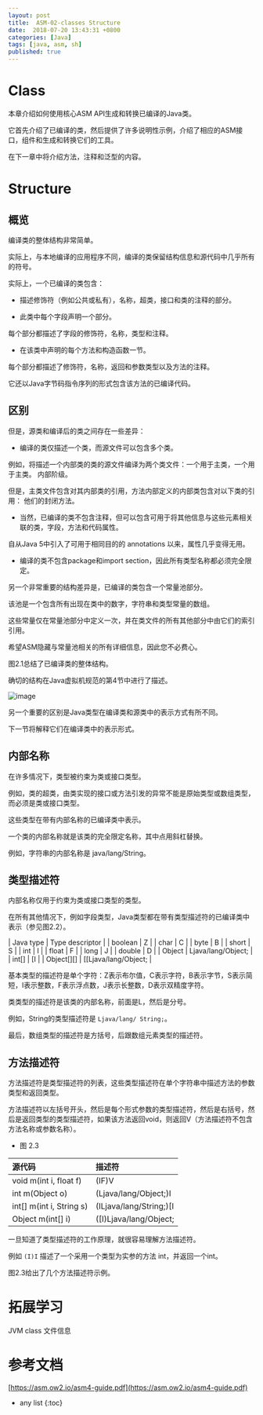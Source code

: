 ```yaml
---
layout: post
title:  ASM-02-classes Structure
date:  2018-07-20 13:43:31 +0800
categories: [Java]
tags: [java, asm, sh]
published: true
---
```


# Class

本章介绍如何使用核心ASM API生成和转换已编译的Java类。

它首先介绍了已编译的类，然后提供了许多说明性示例，介绍了相应的ASM接口，组件和生成和转换它们的工具。

在下一章中将介绍方法，注释和泛型的内容。

# Structure

## 概览

编译类的整体结构非常简单。

实际上，与本地编译的应用程序不同，编译的类保留结构信息和源代码中几乎所有的符号。

实际上，一个已编译的类包含：

- 描述修饰符（例如公共或私有），名称，超类，接口和类的注释的部分。

- 此类中每个字段声明一个部分。 

每个部分都描述了字段的修饰符，名称，类型和注释。

- 在该类中声明的每个方法和构造函数一节。 

每个部分都描述了修饰符，名称，返回和参数类型以及方法的注释。 

它还以Java字节码指令序列的形式包含该方法的已编译代码。

## 区别

但是，源类和编译后的类之间存在一些差异：

- 编译的类仅描述一个类，而源文件可以包含多个类。

例如，将描述一个内部类的类的源文件编译为两个类文件：一个用于主类，一个用于主类。
内部阶级。

但是，主类文件包含对其内部类的引用，方法内部定义的内部类包含对以下类的引用：
他们的封闭方法。

- 当然，已编译的类不包含注释，但可以包含可用于将其他信息与这些元素相关联的类，字段，方法和代码属性。 

自从Java 5中引入了可用于相同目的的 annotations 以来，属性几乎变得无用。

- 编译的类不包含package和import section，因此所有类型名称都必须完全限定。

另一个非常重要的结构差异是，已编译的类包含一个常量池部分。

该池是一个包含所有出现在类中的数字，字符串和类型常量的数组。

这些常量仅在常量池部分中定义一次，并在类文件的所有其他部分中由它们的索引引用。

希望ASM隐藏与常量池相关的所有详细信息，因此您不必费心。

图2.1总结了已编译类的整体结构。 

确切的结构在Java虚拟机规范的第4节中进行了描述。

![image](https://user-images.githubusercontent.com/18375710/70206527-ceae8880-1762-11ea-84b0-18e477cabed6.png)

另一个重要的区别是Java类型在编译类和源类中的表示方式有所不同。

下一节将解释它们在编译类中的表示形式。

## 内部名称

在许多情况下，类型被约束为类或接口类型。

例如，类的超类，由类实现的接口或方法引发的异常不能是原始类型或数组类型，而必须是类或接口类型。

这些类型在带有内部名称的已编译类中表示。 

一个类的内部名称就是该类的完全限定名称，其中点用斜杠替换。

例如，字符串的内部名称是 java/lang/String。

## 类型描述符

内部名称仅用于约束为类或接口类型的类型。

在所有其他情况下，例如字段类型，Java类型都在带有类型描述符的已编译类中表示（参见图2.2）。

| Java type | Type descriptor |
| boolean    | Z |
| char       | C |
| byte       | B |
| short      | S |
| int        | I |
| float      | F |
| long       | J |
| double     | D |
| Object     | Ljava/lang/Object; |
| int[]      | [I |
| Object[][] |  [[Ljava/lang/Object; |

基本类型的描述符是单个字符：Z表示布尔值，C表示字符，B表示字节，S表示简短，I表示整数，F表示浮点数，J表示长整数，D表示双精度字符。

类类型的描述符是该类的内部名称，前面是L，然后是分号。 

例如，String的类型描述符是 `Ljava/lang/ String;`。

最后，数组类型的描述符是方括号，后跟数组元素类型的描述符。

## 方法描述符

方法描述符是类型描述符的列表，这些类型描述符在单个字符串中描述方法的参数类型和返回类型。 

方法描述符以左括号开头，然后是每个形式参数的类型描述符，然后是右括号，然后是返回类型的类型描述符，如果该方法返回void，则返回V（方法描述符不包含方法名称或参数名称）。

- 图 2.3

| 源代码 | 描述符 |
|:---|:---|
| void m(int i, float f) | (IF)V |
| int m(Object o)         | (Ljava/lang/Object;)I |
| int[] m(int i, String s) | (ILjava/lang/String;)[I |
| Object m(int[] i) | ([I)Ljava/lang/Object; |

一旦知道了类型描述符的工作原理，就很容易理解方法描述符。

例如 `(I)I` 描述了一个采用一个类型为实参的方法 int，并返回一个int。

图2.3给出了几个方法描述符示例。

# 拓展学习 

JVM class 文件信息

# 参考文档

[https://asm.ow2.io/asm4-guide.pdf](https://asm.ow2.io/asm4-guide.pdf)

* any list
{:toc}
